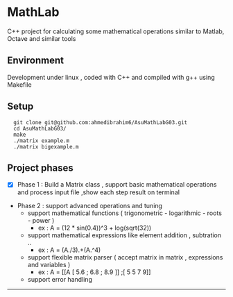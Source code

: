 # MathLab

C++ project for calculating some mathematical operations similar to Matlab, Octave and similar tools


## Environment

Development under linux , coded with C++ and compiled with g++ using Makefile

##   Setup
      git clone git@github.com:ahmedibrahim6/AsuMathLabG03.git
      cd AsuMathLabG03/
      make
      ./matrix example.m
      ./matrix bigexample.m


##   Project phases

- [x] Phase 1 : Build a Matrix class , support basic mathematical operations and process input file ,show each step result on terminal 
* Phase 2 : support advanced operations and tuning 
    * support mathematical functions ( trigonometric - logarithmic - roots - power )
        * ex : A = (12 * sin(0.4))^3 + log(sqrt(32))
    * support mathematical expressions like element addition , subtration .. 
        * ex : A = (A./3).+(A.^4)
    * support flexible matrix parser ( accept matrix in matrix , expressions and variables )
        * ex : A = [[A [ 5.6 ; 6.8 ; 8.9 ]] ;[ 5 5 7 9]]
    * support error handling 
   




------------------------------------------------------------------------------------------------------------------------------------------
